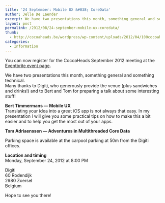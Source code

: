 ```yaml
---
title: '24 September: Mobile UX &#038; CoreData'
author: Jelle De Laender
excerpt: We have two presentations this month, something general and something technical. Bert Timmermans will have a talk about mobile UX and Tom Adriaenssen will show us the adventures in Multithreaded Core Data
layout: post
permalink: /2012/08/24-september-mobile-ux-coredata/
thumb:
  - http://cocoaheads.be/wordpress/wp-content/uploads/2012/04/100cocoaheads-logo-web.png
categories:
  - Information
---
```

You can now register for the CocoaHeads September 2012 meeting at the <a href='http://www.eventbrite.com/event/4059417828' target='_blank'>Eventbrite event page</a>.

We have two presentations this month, something general and something technical.  
Many thanks to Digiti, who generously provide the venue (plus sandwiches and drinks!) and to Bert and Tom for preparing a talk about some interesting stuff!

**Bert Timmermans — Mobile UX**  
Translating your idea into a great iOS app is not always that easy. In my presentation I will give you some practical tips on how to make this a bit easier and to help you get the most out of your apps.

**Tom Adriaenssen — Adventures in Multithreaded Core Data**

Parking space is available at the carpool parking at 50m from the Digiti offices.

**Location and timing**  
Monday, September 24, 2012 at 8:00 PM 

Digiti  
60 Rodendijk  
2980 Zoersel  
Belgium 

Hope to see you there!